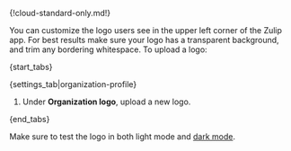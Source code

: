 {!cloud-standard-only.md!}

You can customize the logo users see in the upper left corner
of the Zulip app. For best results make sure your logo has a
transparent background, and trim any bordering whitespace. To upload a logo:

{start_tabs}

{settings_tab|organization-profile}

1. Under **Organization logo**, upload a new logo.

{end_tabs}

Make sure to test the logo in both light mode and [dark mode](/help/dark-theme).
